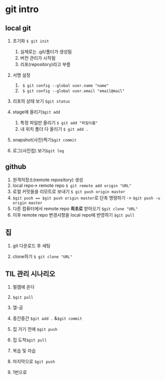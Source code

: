 # git intro

## local git

1. 초기화 `$ git init`

   1. 실제로는 .git/폴더가 생성됨
   2. 버전 관리가 시작됨
   3. 리포(repository)라고 부름

2. 서명 설정

   1. ` $ git config --global user.name "name"`
   2. ` $ git config --global user.email "email@mail"`

3. 리포의 상태 보기 `$git status`

4. stage에 올리기`$git add`

   1. 특정 파일만 올리기 `$ git add "파일이름"`
   2. 내 위치 폴더 다 올리기 `$ git add .`

5. snapshot(사진)찍기`$git commit`

6. 로그(사진첩) 보기`$git log`

   

## github

1. 원격저장소(remote repository) 생성
2. local repo-> remote repo `$ git remote add origin "URL"`
3. 로컬 커밋들을 리모트로 보내기 `$ git push origin master`
4. `$git push == $git push origin master`로 단축 명령하기 -> `$git push -u origin master`
5. 다른 컴퓨터에서 remote repo **최초로** 받아오기 `$git clone "URL"`
6. 이후 remote repo 변경사항을 local repo에 반영하기 `$git pull`



## 집

1. git 다운로드 후 세팅

2. clone하기 `$ git clone "URL"`

   

## TIL 관리 시나리오

1. 멀캠에 온다

2. `$git pull`

3. 열-공

4. 중간중간 `$git add .` &`$git commit`

5. 집 가기 전에 `$git push`

6. 집 도착`$git pull`

7. 복습 및 자습

8. 마지막으로 `$git push`

9. 1번으로

   